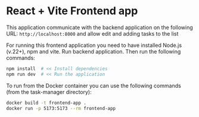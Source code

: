 # React + Vite Frontend app

This application communicate with the backend application on the following URL: `http://localhost:8000` and allow edit and adding tasks to the list

For running this frontend application you need to have installed Node.js (v.22+), npm and vite.
Run backend application. Then run the following commands:

```bash
npm install  # << Install dependencies
npm run dev  # << Run the application
```

To run from the Docker container you can use the following commands (from the task-manager directory):

```bash
docker build -t frontend-app .
docker run -p 5173:5173 --rm frontend-app
```
